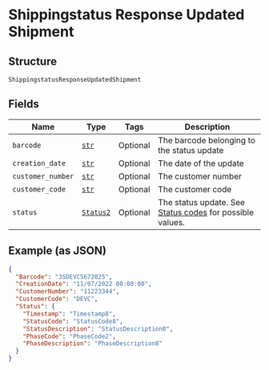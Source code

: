 
# Shippingstatus Response Updated Shipment

## Structure

`ShippingstatusResponseUpdatedShipment`

## Fields

| Name | Type | Tags | Description |
|  --- | --- | --- | --- |
| `barcode` | [`str`](../../doc/models/string-enum.md) | Optional | The barcode belonging to the status update |
| `creation_date` | [`str`](../../doc/models/string-enum.md) | Optional | The date of the update |
| `customer_number` | [`str`](../../doc/models/string-enum.md) | Optional | The customer number |
| `customer_code` | [`str`](../../doc/models/string-enum.md) | Optional | The customer code |
| `status` | [`Status2`](../../doc/models/status-2.md) | Optional | The status update. See [Status codes](#tag/TandT-status-codes/Status-codes) for possible values. |

## Example (as JSON)

```json
{
  "Barcode": "3SDEVC5672025",
  "CreationDate": "11/07/2022 00:00:00",
  "CustomerNumber": "11223344",
  "CustomerCode": "DEVC",
  "Status": {
    "Timestamp": "Timestamp8",
    "StatusCode": "StatusCode8",
    "StatusDescription": "StatusDescription0",
    "PhaseCode": "PhaseCode2",
    "PhaseDescription": "PhaseDescription8"
  }
}
```

